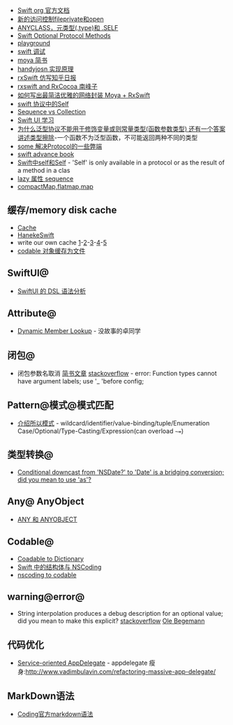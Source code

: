 * [Swift org 官方文档](https://docs.swift.org/swift-book/LanguageGuide/TheBasics.html)
* [新的访问控制fileprivate和open](http://www.jianshu.com/p/604305a61e57)
* [ANYCLASS，元类型(.type)和 .SELF](http://swifter.tips/self-anyclass/)
* [Swift Optional Protocol Methods](http://useyourloaf.com/blog/swift-optional-protocol-methods/)
* [playground](https://code.tutsplus.com/zh-hans/tutorials/rapid-interactive-prototyping-with-xcode-playgrounds--cms-26637)
* [swift 调试](http://blog.csdn.net/hello_hwc/article/details/50491813)
* [moya 简书](http://www.jianshu.com/p/c4b57ce13a56)
* [handyjosn 实现原理](http://www.jianshu.com/p/eac4a92b44ef)
* [rxSwift 仿写知乎日报](http://www.jianshu.com/p/7ca8e4b438af)
* [rxswift and RxCocoa 南峰子](http://southpeak.github.io/2017/01/16/Getting-Started-With-RxSwift-and-RxCocoa/)
* [如何写出最简洁优雅的网络封装 Moya + RxSwift](http://www.jianshu.com/p/c1494681400b)
* [swift 协议中的Self](http://swifter.tips/use-self/)
* [Sequence vs Collection](https://academy.realm.io/cn/posts/try-swift-soroush-khanlou-sequence-collection/)
* [Swift UI 学习](https://developer.apple.com/tutorials/swiftui/building-lists-and-navigation)
* [为什么泛型协议不能用于修饰变量或则常量类型(函数参数类型) 还有一个答案讲述类型擦除](https://stackoverflow.com/questions/27725803/how-to-use-generic-protocol-as-a-variable-type)-一个函数不为泛型函数，不可能返回两种不同的类型
* [some 解决Protocol的一些弊端](https://stackoverflow.com/questions/56433665/what-is-the-some-keyword-in-swiftui)
* [swift advance book](https://www.objc.io/books/advanced-swift/)
* [Swift中self和Self](https://www.jianshu.com/p/5059d2993509) - 'Self' is only available in a protocol or as the result of a method in a clas
* [lazy 属性 sequence](https://swift.gg/2016/03/25/being-lazy/)
* [compactMap,flatmap,map](https://www.jianshu.com/p/d8c873e4aee8)

## 缓存/memory disk cache
* [Cache](https://github.com/hyperoslo/Cache)
* [HanekeSwift](https://github.com/Haneke/HanekeSwift)
* write our own cache [1](https://medium.com/@NilStack/swift-world-write-our-own-cache-part-1-data-converter-7941f4701043)-[2](https://medium.com/@NilStack/swift-world-write-our-own-cache-part-2-cache-protocol-a44ae10f5319)-[3](https://medium.com/@NilStack/swift-world-write-our-own-cache-part-3-memory-cache-and-disk-cache-7056948eb52c)-[4](https://medium.com/@NilStack/swift-world-write-our-own-cache-part-4-cache-manager-c117995740d2)-[5](https://medium.com/@NilStack/swift-world-write-our-own-cache-part-5-final-project-98d07df752c1)
* [codable 对象缓存为文件](https://medium.com/@sdrzn/swift-4-codable-lets-make-things-even-easier-c793b6cf29e1)

## SwiftUI@
* [SwiftUI 的 DSL 语法分析](https://mp.weixin.qq.com/s/uP9t72YDo5LLQlDP-7G7wA)

## Attribute@
* [Dynamic Member Lookup](https://juejin.im/post/5b24c9896fb9a00e69608a71) - 没故事的卓同学

## 闭包@
* 闭包参数名取消 [简书文章](https://www.jianshu.com/p/089542a67d3b) [stackoverflow](https://stackoverflow.com/questions/39613272/xcode-8-function-types-cannot-have-argument-label-breaking-my-build) - error: Function types cannot have argument labels; use \'_ \'before config;

## Pattern@模式@模式匹配
* [介绍所以模式](https://docs.swift.org/swift-book/ReferenceManual/Patterns.html) - wildcard/identifier/value-binding/tuple/Enumeration Case/Optional/Type-Casting/Expression(can overload `~=`)

## 类型转换@
* [Conditional downcast from 'NSDate?' to 'Date' is a bridging conversion; did you mean to use 'as'?](https://stackoverflow.com/questions/43392923/how-to-fix-the-warning-of-type-casting-in-if-let-statement-in-xcode-8-3)

## Any@ AnyObject
* [ANY 和 ANYOBJECT](https://swifter.tips/any-anyobject/)

## Codable@
* [Coadable to Dictionary](https://stackoverflow.com/questions/45209743/how-can-i-use-swift-s-codable-to-encode-into-a-dictionary)
* [Swift 中的结构体与 NSCoding](https://swift.gg/2015/08/27/nscoding_and_swift_structs/)
* [nscoding to codable](https://medium.com/if-let-swift-programming/migrating-to-codable-from-nscoding-ddc2585f28a4)

## warning@error@
* String interpolation produces a debug description for an optional value; did you mean to make this explicit? [stackoverflow](https://stackoverflow.com/questions/42543007/how-to-solve-string-interpolation-produces-a-debug-description-for-an-optional) [Ole Begemann](https://oleb.net/blog/2016/12/optionals-string-interpolation/)

## 代码优化
* [Service-oriented AppDelegate](https://medium.com/ios-os-x-development/pluggableapplicationdelegate-e50b2c5d97dd) - appdelegate 瘦身:http://www.vadimbulavin.com/refactoring-massive-app-delegate/

## MarkDown语法

* [Coding官方markdown语法](https://coding.net/help/doc/project/markdown.html)
